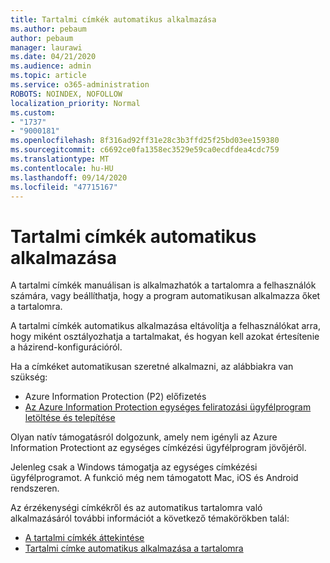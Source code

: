 ```yaml
---
title: Tartalmi címkék automatikus alkalmazása
ms.author: pebaum
author: pebaum
manager: laurawi
ms.date: 04/21/2020
ms.audience: admin
ms.topic: article
ms.service: o365-administration
ROBOTS: NOINDEX, NOFOLLOW
localization_priority: Normal
ms.custom:
- "1737"
- "9000181"
ms.openlocfilehash: 8f316ad92ff31e28c3b3ffd25f25bd03ee159380
ms.sourcegitcommit: c6692ce0fa1358ec3529e59ca0ecdfdea4cdc759
ms.translationtype: MT
ms.contentlocale: hu-HU
ms.lasthandoff: 09/14/2020
ms.locfileid: "47715167"
---
```

# <a name="auto-apply-sensitivity-labels"></a>Tartalmi címkék automatikus alkalmazása

A tartalmi címkék manuálisan is alkalmazhatók a tartalomra a felhasználók számára, vagy beállíthatja, hogy a program automatikusan alkalmazza őket a tartalomra.

A tartalmi címkék automatikus alkalmazása eltávolítja a felhasználókat arra, hogy miként osztályozhatja a tartalmakat, és hogyan kell azokat értesítenie a házirend-konfigurációról.

Ha a címkéket automatikusan szeretné alkalmazni, az alábbiakra van szükség:

- Azure Information Protection (P2) előfizetés
- [Az Azure Information Protection egységes feliratozási ügyfélprogram letöltése és telepítése](https://docs.microsoft.com/azure/information-protection/rms-client/install-unifiedlabelingclient-app)

Olyan natív támogatásról dolgozunk, amely nem igényli az Azure Information Protectiont az egységes címkézési ügyfélprogram jövőjéről.

Jelenleg csak a Windows támogatja az egységes címkézési ügyfélprogramot.  A funkció még nem támogatott Mac, iOS és Android rendszeren.

Az érzékenységi címkékről és az automatikus tartalomra való alkalmazásáról további információt a következő témakörökben talál:

- [A tartalmi címkék áttekintése](https://docs.microsoft.com/microsoft-365/compliance/sensitivity-labels)
- [Tartalmi címke automatikus alkalmazása a tartalomra](https://docs.microsoft.com/office365/securitycompliance/apply_sensitivity_label_automatically)